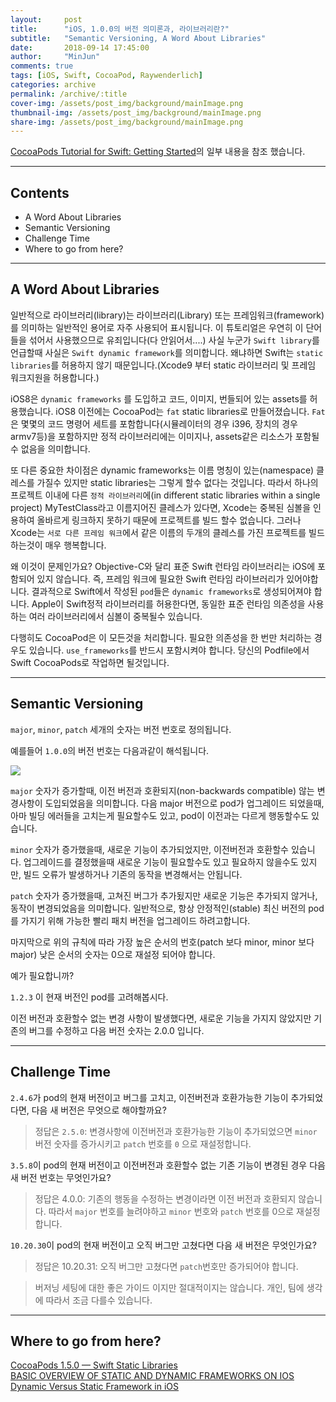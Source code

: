 ```yaml
---
layout:     post
title:      "iOS, 1.0.0의 버전 의미론과, 라이브러리란?"
subtitle:   "Semantic Versioning, A Word About Libraries"
date:       2018-09-14 17:45:00
author:     "MinJun"
comments: true 
tags: [iOS, Swift, CocoaPod, Raywenderlich]
categories: archive
permalink: /archive/:title
cover-img: /assets/post_img/background/mainImage.png
thumbnail-img: /assets/post_img/background/mainImage.png
share-img: /assets/post_img/background/mainImage.png
---
```


[CocoaPods Tutorial for Swift: Getting Started](https://www.raywenderlich.com/626-cocoapods-tutorial-for-swift-getting-started)의 일부 내용을 참조 했습니다. 

---

## Contents 

- A Word About Libraries
- Semantic Versioning
- Challenge Time
- Where to go from here?

---

## A Word About Libraries

일반적으로 라이브러리(library)는 라이브러리(Library) 또는 프레임워크(framework)를 의미하는 일반적인 용어로 자주 사용되어 표시됩니다. 이 튜토리얼은 우연히 이 단어들을 섞어서 사용했으므로 유죄입니다(다 안읽어서....) 사실 누군가 `Swift library`를 언급할때 사실은 `Swift dynamic framework`를 의미합니다. 왜냐하면 Swift는 `static libraries`를 허용하지 않기 때문입니다.(Xcode9 부터 static 라이브러리 및 프레임 워크지원을 허용합니다.)

iOS8은 `dynamic frameworks` 를 도입하고 코드, 이미지, 번들되어 있는 assets를 허용했습니다. iOS8 이전에는 CocoaPod는 `fat` static libraries로 만들어졌습니다. `Fat`은 몇몇의 코드 명령어 세트를 포함합니다(시뮬레이터의 경우 i396, 장치의 경우 armv7등)을 포함하지만 정적 라이브러리에는 이미지나, assets같은 리소스가 포함될수 없음을 의미합니다.

또 다른 중요한 차이점은 dynamic frameworks는 이름 명칭이 있는(namespace) 클레스를 가질수 있지만 static libraries는 그렇게 할수 없다는 것입니다. 따라서 하나의 프로젝트 이내에 다른 `정적 라이브러리`에(in different static libraries within a single project) MyTestClass라고 이름지어진 클레스가 있다면, Xcode는 중복된 심볼을 인용하여 올바르게 링크하지 못하기 때문에 프로젝트를 빌드 할수 없습니다. 그러나 Xcode는 `서로 다른 프레임 워크`에서 같은 이름의 두개의 클레스를 가진 프로젝트를 빌드하는것이 매우 행복합니다.

왜 이것이 문제인가요? Objective-C와 달리 표준 Swift 런타임 라이브러리는 iOS에 포함되어 있지 않습니다. 즉, 프레임 워크에 필요한 Swift 런타임 라이브러리가 있어야합니다. 결과적으로 Swift에서 작성된 `pod`들은 `dynamic frameworks`로 생성되어져야 합니다. Apple이 Swift정적 라이브러리를 허용한다면, 동일한 표준 런타임 의존성을 사용하는 여러 라이브러리에서 심볼이 중복될수 있습니다.

다행히도 CocoaPod은 이 모든것을 처리합니다. 필요한 의존성을 한 번만 처리하는 경우도 있습니다. `use_frameworks`를 반드시 포함시켜야 합니다. 당신의 Podfile에서 Swift CocoaPods로 작업하면 될것입니다.

---

## Semantic Versioning

`major`, `minor`, `patch` 세개의 숫자는 버전 번호로 정의됩니다.

예를들어 `1.0.0`의 버전 번호는 다음과같이 해석됩니다.

![](https://koenig-media.raywenderlich.com/uploads/2015/03/sem_versioning.png)

`major` 숫자가 증가할때, 이전 버전과 호환되지(non-backwards compatible) 않는 변경사항이 도입되었음을 의미합니다. 다음 major 버전으로 pod가 업그레이드 되었을때, 아마 빌딩 에러들을 고치는게 필요할수도 있고, pod이 이전과는 다르게 행동할수도 있습니다.

`minor` 숫자가 증가했을때, 새로운 기능이 추가되었지만, 이전버전과 호환할수 있습니다. 업그레이드를 결정했을때 새로운 기능이 필요할수도 있고 필요하지 않을수도 있지만, 빌드 오류가 발생하거나 기존의 동작을 변경해서는 안됩니다.

`patch` 숫자가 증가했을때, 고쳐진 버그가 추가됬지만 새로운 기능은 추가되지 않거나, 동작이 변경되었음을 의미합니다. 일반적으로, 항상 안정적인(stable) 최신 버전의 pod를 가지기 위해 가능한 빨리 패치 버전을 업그레이드 하려고합니다.

마지막으로 위의 규칙에 따라 가장 높은 순서의 번호(patch 보다 minor, minor 보다 major) 낮은 순서의 숫자는 0으로 재설정 되어야 합니다. 

예가 필요합니까?

`1.2.3` 이 현재 버전인 pod를 고려해봅시다.

이전 버전과 호환할수 없는 변경 사항이 발생했다면, 새로운 기능을 가지지 않았지만 기존의 버그를 수정하고 다음 버전 숫자는 2.0.0 입니다.

---

## Challenge Time

`2.4.6`가 pod의 현재 버전이고 버그를 고치고, 이전버전과 호환가능한 기능이 추가되었다면, 다음 새 버전은 무엇으로 해야할까요? 

> 정답은 `2.5.0`: 변경사항에 이전버전과 호환가능한 기능이 추가되었으면 `minor` 버전 숫자를 증가시키고 `patch` 번호를 `0` 으로 재설정합니다.

`3.5.8`이 pod의 현재 버전이고 이전버전과 호환할수 없는 기존 기능이 변경된 경우 다음 새 버전 번호는 무엇인가요?

> 정답은 4.0.0: 기존의 행동을 수정하는 변경이라면 이전 버전과 호환되지 않습니다. 따라서 `major` 번호를 늘려야하고 `minor` 번호와 `patch` 번호를 0으로 재설정합니다.

`10.20.30`이 pod의 현재 버전이고 오직 버그만 고쳤다면 다음 새 버전은 무엇인가요?

> 정답은 10.20.31: 오직 버그만 고쳤다면 `patch`번호만 증가되어야 합니다.


> 버저닝 세팅에 대한 좋은 가이드 이지만 절대적이지는 않습니다. 개인, 팀에 생각에 따라서 조금 다를수 있습니다.



---

## Where to go from here?

 
[CocoaPods 1.5.0 — Swift Static Libraries](http://blog.cocoapods.org/CocoaPods-1.5.0/)<br>
[BASIC OVERVIEW OF STATIC AND DYNAMIC FRAMEWORKS ON IOS](https://www.runtastic.com/blog/en/frameworks-ios/)<br>
[Dynamic Versus Static Framework in iOS](https://www.ca.com/en/blog-developers/dynamic-versus-static-framework-in-ios.html)




